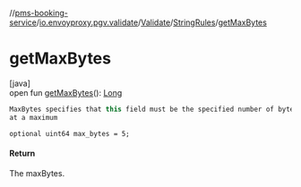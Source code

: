 //[pms-booking-service](../../../../index.md)/[io.envoyproxy.pgv.validate](../../index.md)/[Validate](../index.md)/[StringRules](index.md)/[getMaxBytes](get-max-bytes.md)

# getMaxBytes

[java]\
open fun [getMaxBytes](get-max-bytes.md)(): [Long](https://kotlinlang.org/api/core/kotlin-stdlib/kotlin/-long/index.html)

```kotlin
MaxBytes specifies that this field must be the specified number of bytes
at a maximum

```
`optional uint64 max_bytes = 5;`

#### Return

The maxBytes.
